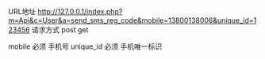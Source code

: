 
URL地址
http://127.0.0.1/index.php?m=Api&c=User&a=send_sms_reg_code&mobile=13800138006&unique_id=123456
请求方式
post  get

mobile
必须
手机号
unique_id
必须
手机唯一标识